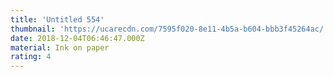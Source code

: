 ```yaml
---
title: 'Untitled 554'
thumbnail: 'https://ucarecdn.com/7595f020-8e11-4b5a-b604-bbb3f45264ac/'
date: 2018-12-04T06:46:47.000Z
material: Ink on paper
rating: 4
---
```

